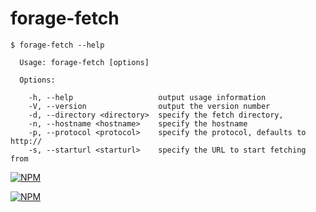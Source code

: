 forage-fetch
============
```
$ forage-fetch --help

  Usage: forage-fetch [options]

  Options:

    -h, --help                   output usage information
    -V, --version                output the version number
    -d, --directory <directory>  specify the fetch directory,
    -n, --hostname <hostname>    specify the hostname
    -p, --protocol <protocol>    specify the protocol, defaults to http://
    -s, --starturl <starturl>    specify the URL to start fetching from
```

[![NPM](https://nodei.co/npm/forage-fetch.png?stars&downloads)](https://nodei.co/npm/forage-fetch/)

[![NPM](https://nodei.co/npm-dl/forage-fetch.png)](https://nodei.co/npm/forage-fetch/)

